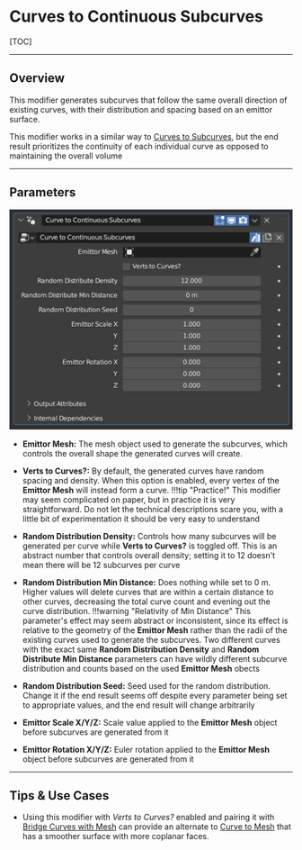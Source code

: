 # Curves to Continuous Subcurves

[TOC]

---

## Overview
This modifier generates subcurves that follow the same overall direction of existing curves, with their distribution and spacing based on an emittor surface.

This modifier works in a similar way to [Curves to Subcurves](curve_to_subcurves.md), but the end result prioritizes the continuity of each individual curve as opposed to maintaining the overall volume


---

## Parameters
![Parameters](params/curve_to_cont_subcurves.PNG)

* **Emittor Mesh:** The mesh object used to generate the subcurves, which controls the overall shape the generated curves will create.
* **Verts to Curves?:** By default, the generated curves have random spacing and density. When this option is enabled, every vertex of the **Emittor Mesh** will instead form a curve.
!!!tip "Practice!"
    This modifier may seem complicated on paper, but in practice it is very straightforward. Do not let the technical descriptions scare you, with a little bit of experimentation it should be very easy to understand

* **Random Distribution Density:** Controls how many subcurves will be generated per curve while **Verts to Curves?** is toggled off. This is an abstract number that controls overall density; setting it to 12 doesn't mean there will be 12 subcurves per curve
* **Random Distribution Min Distance:** Does nothing while set to 0 m. Higher values will delete curves that are within a certain distance to other curves, decreasing the total curve count and evening out the curve distribution.
!!!warning "Relativity of Min Distance"
    This parameter's effect may seem abstract or inconsistent, since its effect is relative to the geometry of the **Emittor Mesh** rather than the radii of the existing curves used to generate the subcurves. Two different curves with the exact same **Random Distribution Density** and **Random Distribute Min Distance** parameters can have wildly different subcurve distribution and counts based on the used **Emittor Mesh** obects

* **Random Distribution Seed:** Seed used for the random distribution. Change it if the end result seems off despite every parameter being set to appropriate values, and the end result will change arbitrarily
* **Emittor Scale X/Y/Z:** Scale value applied to the **Emittor Mesh** object before subcurves are generated from it
* **Emittor Rotation X/Y/Z:** Euler rotation applied to the **Emittor Mesh** object before subcurves are generated from it

---

## Tips & Use Cases

* Using this modifier with *Verts to Curves?* enabled and pairing it with [Bridge Curves with Mesh](../mesh_generation/bridge_curves_with_mesh.md) can provide an alternate to [Curve to Mesh](../mesh_generation/curve_to_mesh.md) that has a smoother surface with more coplanar faces.
